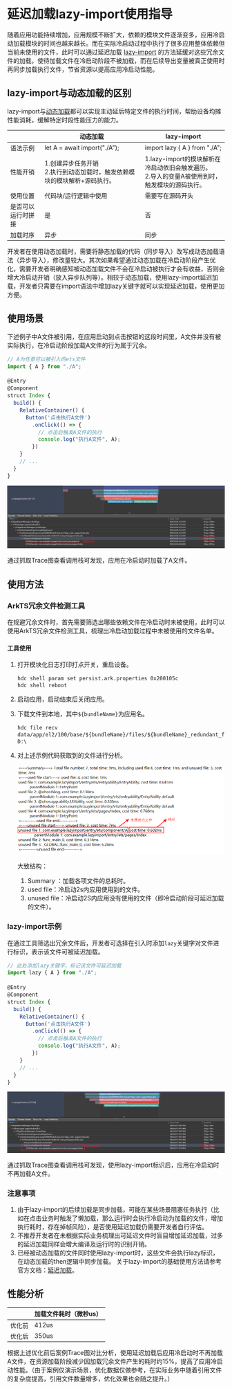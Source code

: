# 延迟加载lazy-import使用指导

随着应用功能持续增加，应用规模不断扩大，依赖的模块文件逐渐变多，应用冷启动加载模块的时间也越来越长。而在实际冷启动过程中执行了很多应用整体依赖但当前未使用的文件，此时可以通过延迟加载 [lazy-import](../quick-start/arkts-lazy-import) 的方法延缓对这些冗余文件的加载，使待加载文件在冷启动阶段不被加载，而在后续导出变量被真正使用时再同步加载执行文件，节省资源以提高应用冷启动性能。

## lazy-import与动态加载的区别

lazy-import与[动态加载](../quick-start/arkts-dynamic-import.md)都可以实现主动延后特定文件的执行时间，帮助设备均摊性能消耗，缓解特定时段性能压力的能力。

|           | 动态加载                                        | lazy-import                                                 |
|-----------|---------------------------------------------|-------------------------------------------------------------|
| 语法示例      | let A = await import("./A");                | import lazy { A } from "./A";                               |
| 性能开销      | 1.创建异步任务开销<br/>2.执行到动态加载时，触发依赖模块的模块解析+源码执行。 | 1.lazy-import的模块解析在冷启动依旧会触发遍历。<br/>2.导入的变量A被使用到时，触发模块的源码执行。 |
| 使用位置      | 代码块/运行逻辑中使用                                 | 需要写在源码开头                                                    |
| 是否可以运行时拼接 | 是                                           | 否                                                           |
| 加载时序      | 异步                                          | 同步                                                          |

开发者在使用动态加载时，需要将静态加载的代码（同步导入）改写成动态加载语法（异步导入），修改量较大。其次如果希望通过动态加载在冷启动阶段产生优化，需要开发者明确感知被动态加载文件不会在冷启动被执行才会有收益，否则会增大冷启动开销（放入异步队列等）。相较于动态加载，使用lazy-import延迟加载，开发者只需要在import语法中增加lazy关键字就可以实现延迟加载，使用更加方便。

## 使用场景

下述例子中A文件被引用，在应用启动到点击按钮的这段时间里，A文件并没有被实际执行，在冷启动阶段加载A文件的行为属于冗余。

```javascript
// A为任意可以被引入的ets文件
import { A } from "./A";

@Entry
@Component
struct Index {
  build() {
    RelativeContainer() {
      Button('点击执行A文件')
        .onClick(() => {
          // 点击后触发A文件的执行
          console.log("执行A文件", A);
        })
    }
    // ...
  }
}
```

![img](./figures/Lazy-Import-Instructions-1.png)

通过抓取Trace图查看调用栈可发现，应用在冷启动时加载了A文件。

## 使用方法

### ArkTS冗余文件检测工具

在规避冗余文件时，首先需要筛选出哪些依赖文件在冷启动时未被使用，此时可以使用ArkTS冗余文件检测工具，梳理出冷启动加载过程中未被使用的文件名单。

#### 工具使用
1. 打开模块化日志打印打点开关，重启设备。
    ```shell
    hdc shell param set persist.ark.properties 0x200105c
    hdc shell reboot
    ```
2. 启动应用，启动结束后关闭应用。
3. 下载文件到本地，其中`${bundleName}`为应用名。
   ```shell
   hdc file recv data/app/el2/100/base/${bundleName}/files/${bundleName}_redundant_file.txt D:\
   ```
4. 对上述示例代码获取到的文件进行分析。

   ![img](./figures/Lazy-Import-Instructions-2.png)

   大致结构：
   1. Summary ：加载各项文件的总耗时。
   2. used file：冷启动2s内应用使用到的文件。
   3. unused file：冷启动2S内应用没有使用的文件（即冷启动阶段可延迟加载的文件）。

### lazy-import示例

在通过工具筛选出冗余文件后，开发者可选择在引入时添加`lazy`关键字对文件进行标识，表示该文件可被延迟加载。

```javascript
// 此处添加lazy关键字，标记该文件可延迟加载
import lazy { A } from "./A";

@Entry
@Component
struct Index {
  build() {
    RelativeContainer() {
      Button('点击执行A文件')
        .onClick(() => {
          // 点击后触发A文件的执行
          console.log("执行A文件", A);
        })
    }
    // ...
  }
}
```

![img](./figures/Lazy-Import-Instructions-3.png)

通过抓取Trace图查看调用栈可发现，使用lazy-import标识后，应用在冷启动时不再加载A文件。

### 注意事项

1. 由于lazy-import的后续加载是同步加载，可能在某些场景阻塞任务执行（比如在点击业务时触发了懒加载，那么运行时会执行冷启动为加载的文件，增加执行耗时，存在掉帧风险），是否使用延迟加载仍需要开发者自行评估。
2. 不推荐开发者在未根据实际业务梳理出可延迟文件时盲目增加延迟加载，过多的延迟加载同样会增大编译及运行时的识别开销。
3. 已经被动态加载的文件同时使用lazy-import时，这些文件会执行lazy标识，在动态加载的then逻辑中同步加载。
关于lazy-import的基础使用方法请参考官方文档：[延迟加载](../quick-start/arkts-lazy-import.md)。

## 性能分析

|     | 加载文件耗时（微秒us） |
|-----|--------------|
| 优化前 | 412us        |
| 优化后 | 350us        |

根据上述优化前后案例Trace图对比分析，使用延迟加载后应用冷启动时不再加载A文件，在资源加载阶段减少因加载冗余文件产生的耗时约15%，提高了应用冷启动性能。（由于案例仅演示场景，优化数据仅做参考，在实际业务中随着引用文件的复杂度提高，引用文件数量增多，优化效果也会随之提升。）